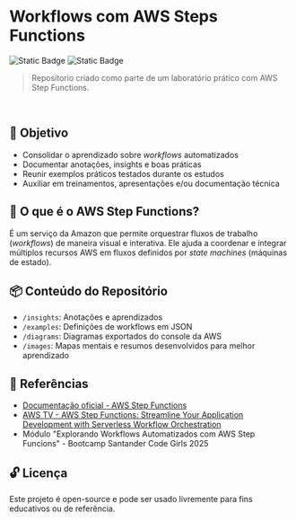 # Workflows com AWS Steps Functions
![Static Badge](https://img.shields.io/badge/SANTANDER%20CODE%20GIRLS%202025-db467d)
![Static Badge](https://img.shields.io/badge/AWS-8a2be2)


> Reposítorio criado como parte de um laboratório prático com AWS Step Functions.

<br>

## 🎯 Objetivo 
- Consolidar o aprendizado sobre *workflows* automatizados
- Documentar anotações, insights e boas práticas
- Reunir exemplos práticos testados durante os estudos
- Auxiliar em treinamentos, apresentações e/ou documentação técnica

## 📌 O que é o AWS Step Functions?
É um serviço da Amazon que permite orquestrar fluxos de trabalho (*workflows*) de maneira visual e interativa. Ele ajuda a coordenar e integrar múltiplos recursos AWS em fluxos definidos por *state machines* (máquinas de estado).

## 📦 Conteúdo do Repositório
- `/insights`: Anotações e aprendizados
- `/examples`: Definições de workflows em JSON
- `/diagrams`: Diagramas exportados do console da AWS
- `/images`: Mapas mentais e resumos desenvolvidos para melhor aprendizado

## 🔗 Referências
- [Documentação oficial - AWS Step Functions](https://docs.aws.amazon.com/step-functions/)
- [AWS TV - AWS Step Functions: Streamline Your Application Development with Serverless Workflow Orchestration](https://aws.amazon.com/pt/awstv/watch/d63526be5fe/)
- Módulo "Explorando Workflows Automatizados com AWS Step Funcions" - Bootcamp Santander Code Girls 2025

## 🔓 Licença
Este projeto é open-source e pode ser usado livremente para fins educativos ou de referência.
